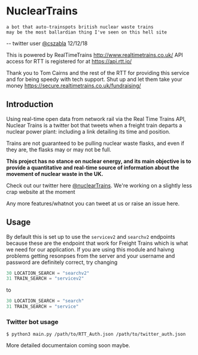 # NuclearTrains

```
a bot that auto-trainspots british nuclear waste trains 
may be the most ballardian thing I've seen on this hell site
```
-- twitter user [@cszabla](https://twitter.com/cszabla/status/1072663099256254464?s=19) 12/12/18

This is powered by RealTimeTrains http://www.realtimetrains.co.uk/
API access for RTT is registered for at https://api.rtt.io/

Thank you to Tom Cairns and the rest of the RTT for providing this service and for being speedy with tech support.
Shut up and let them take your money https://secure.realtimetrains.co.uk/fundraising/

## Introduction

Using real-time open data from network rail via the Real Time Trains API, Nuclear Trains is a twitter bot that tweets when a freight train departs a nuclear power plant: including a link detailing its time and position.

Trains are not guaranteed to be pulling nuclear waste flasks, and even if they are, the flasks may or may not be full.

**This project has no stance on nuclear energy, and its main objective is to provide a quantitative and real-time source of information about the movement of nuclear waste in the UK.**

Check out our twitter here [@nuclearTrains](https://twitter.com/nucleartrains). We're working on a slightly less crap website at the moment

Any more features/whatnot you can tweet at us or raise an issue here. 

## Usage

By default this is set up to use the `servicev2` and `searchv2` endpoints because these are the endpoint that work for Freight Trains which is what we need for our application. 
If you are using this module and haivng problems getting resonpses from the server and your username and password are definitely correct, try changing

```realtimetrains.py
30 LOCATION_SEARCH = "searchv2"
31 TRAIN_SEARCH = "servicev2"
``` 
to 
```realtimetrains.py
30 LOCATION_SEARCH = "search"
31 TRAIN_SEARCH = "service"
``` 

### Twitter bot usage
```
$ python3 main.py /path/to/RTT_Auth.json /path/to/twitter_auth.json
```

More detailed documentaion coming soon maybe. 